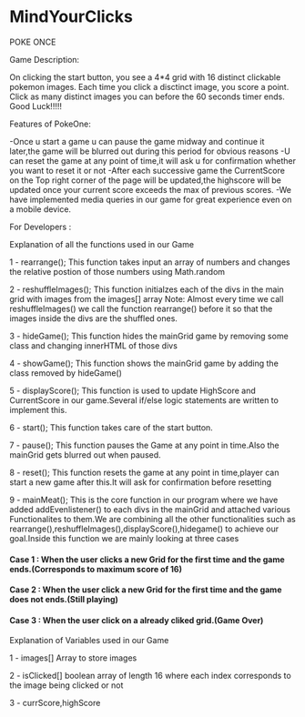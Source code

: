 # MindYourClicks
POKE ONCE


Game Description:

On clicking the start button, you see a 4*4 grid with 16 distinct clickable pokemon images. Each time you click a disctinct image, you score a point. Click as many distinct images you can before the 60 seconds timer ends. 
Good Luck!!!!!

Features of PokeOne:

-Once u start a game u can pause the game midway and continue it later,the game will be blurred out during this period for obvious reasons
-U can reset the game at any point of time,it will ask u for confirmation whether you want to reset it or not
-After each successive game the CurrentScore on the Top right corner of the page will be updated,the highscore will be updated
 once your current score exceeds the max of previous scores.
-We have implemented media queries in our game for great experience even on a mobile device.

For Developers :

Explanation of all the functions used in our Game

1 - rearrange();
This function takes input an array of numbers and changes the relative postion of those numbers using Math.random

2 - reshuffleImages();
This function initialzes each of the divs in the main grid with images from the images[] array
Note:
Almost every time we call reshuffleImages() we call the function rearrange() before it so that the images inside the divs are the shuffled ones.

3 - hideGame();
This function hides the mainGrid game by removing some class and changing innerHTML of those divs

4 - showGame();
This function shows the mainGrid game by adding the class removed by hideGame()

5 - displayScore();
This function is used to update HighScore and CurrentScore in our game.Several if/else logic statements are written to implement this.

6 - start();
This function takes care of the start button.

7 - pause();
This function pauses the Game at any point in time.Also the mainGrid gets blurred out when paused.

8 - reset();
This function resets the game at any point in time,player can start a new game after this.It will ask for confirmation before resetting

9 - mainMeat();
This is the core function in our program where we have added addEvenlistener() to each divs in the mainGrid and attached various 
Functionalites to them.We are combining all the other functionalities such as rearrange(),reshuffleImages(),displayScore(),hidegame() to achieve our goal.Inside this function we are mainly looking at three cases

#### Case 1 : When the user clicks a new Grid for the first time and the game ends.(Corresponds to maximum score of 16)
#### Case 2 : When the user click a new Grid for the first time and the game does not ends.(Still playing)
#### Case 3 : When the user click on a already cliked grid.(Game Over)

Explanation of Variables used in our Game

1 - images[]
Array to store images

2 - isClicked[]
boolean array of length 16 where each index corresponds to the image being clicked or not

3 - currScore,highScore 
